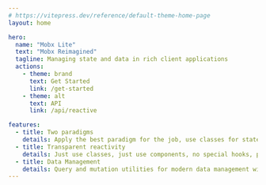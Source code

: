 ```yaml
---
# https://vitepress.dev/reference/default-theme-home-page
layout: home

hero:
  name: "Mobx Lite"
  text: "Mobx Reimagined"
  tagline: Managing state and data in rich client applications
  actions:
    - theme: brand
      text: Get Started
      link: /get-started
    - theme: alt
      text: API
      link: /api/reactive

features:
  - title: Two paradigms
    details: Apply the best paradigm for the job, use classes for state management and functions for UI
  - title: Transparent reactivity
    details: Just use classes, just use components, no special hooks, primitives or other abstractions
  - title: Data Management
    details: Query and mutation utilities for modern data management with React
---
```

